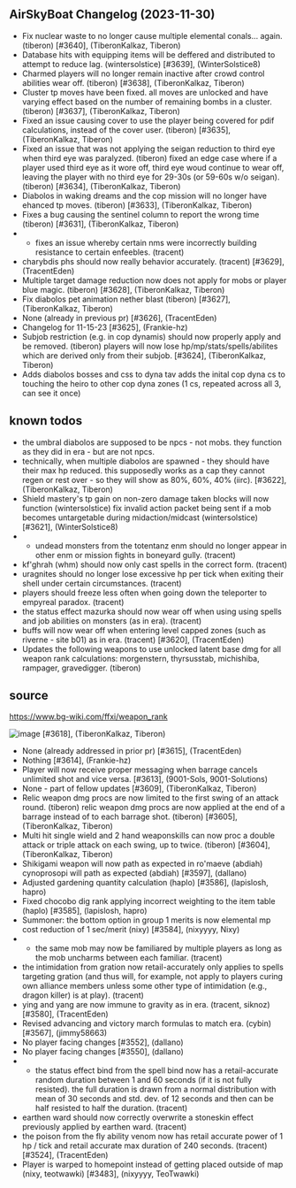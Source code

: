 ## AirSkyBoat Changelog (2023-11-30)
- Fix nuclear waste to no longer cause multiple elemental conals... again. (tiberon) [#3640], (TiberonKalkaz, Tiberon)
- Database hits with equipping items will be deffered and distributed to attempt to reduce lag. (wintersolstice) [#3639], (WinterSolstice8)
- Charmed players will no longer remain inactive after crowd control abilities wear off. (tiberon) [#3638], (TiberonKalkaz, Tiberon)
- Cluster tp moves have been fixed.  all moves are unlocked and have varying effect based on the number of remaining bombs in a cluster. (tiberon) [#3637], (TiberonKalkaz, Tiberon)
- Fixed an issue causing cover to use the player being covered for pdif calculations, instead of the cover user. (tiberon) [#3635], (TiberonKalkaz, Tiberon)
- Fixed an issue that was not applying the seigan reduction to third eye when third eye was paralyzed.  (tiberon) fixed an edge case where if a player used third eye as it wore off, third eye woud continue to wear off, leaving the player with no third eye for 29-30s (or 59-60s w/o seigan). (tiberon) [#3634], (TiberonKalkaz, Tiberon)
- Diabolos in waking dreams and the cop mission will no longer have ehanced tp moves. (tiberon) [#3633], (TiberonKalkaz, Tiberon)
- Fixes a bug causing the sentinel column to report the wrong time (tiberon) [#3631], (TiberonKalkaz, Tiberon)
- - fixes an issue whereby certain nms were incorrectly building resistance to certain enfeebles. (tracent) - charybdis phs should now really behavior accurately. (tracent) [#3629], (TracentEden)
- Multiple target damage reduction now does not apply for mobs or player blue magic. (tiberon) [#3628], (TiberonKalkaz, Tiberon)
- Fix diabolos pet animation nether blast (tiberon) [#3627], (TiberonKalkaz, Tiberon)
- None (already in previous pr) [#3626], (TracentEden)
- Changelog for 11-15-23 [#3625], (Frankie-hz)
- Subjob restriction (e.g. in cop dynamis) should now properly apply and be removed. (tiberon) players will now lose hp/mp/stats/spells/abilites which are derived only from their subjob. [#3624], (TiberonKalkaz, Tiberon)
- Adds diabolos bosses and css to dyna tav adds the inital cop dyna cs to touching the heiro to other cop dyna zones (1 cs, repeated across all 3, can see it once)  ## known todos - the umbral diabolos are supposed to be npcs - not mobs.  they function as they did in era - but are not npcs. - technically, when multiple diabolos are spawned - they should have their max hp reduced.  this supposedly works as a cap they cannot regen or rest over - so they will show as 80%, 60%, 40% (iirc). [#3622], (TiberonKalkaz, Tiberon)
- Shield mastery's tp gain on non-zero damage taken blocks will now function (wintersolstice) fix invalid action packet being sent if a mob becomes untargetable during midaction/midcast (wintersolstice) [#3621], (WinterSolstice8)
- - undead monsters from the totentanz enm should no longer appear in other enm or mission fights in boneyard gully. (tracent) - kf'ghrah (whm) should now only cast spells in the correct form. (tracent) - uragnites should no longer lose excessive hp per tick when exiting their shell under certain circumstances. (tracent) - players should freeze less often when going down the teleporter to empyreal paradox. (tracent) - the status effect mazurka should now wear off when using using spells and job abilities on monsters (as in era). (tracent) - buffs will now wear off when entering level capped zones (such as riverne - site b01) as in era. (tracent) [#3620], (TracentEden)
- Updates the following weapons to use unlocked latent base dmg for all weapon rank calculations: morgenstern, thyrsusstab, michishiba, rampager, gravedigger.  (tiberon)  ## source https://www.bg-wiki.com/ffxi/weapon_rank  ![image](https://github.com/airskyboat/airskyboat/assets/105882290/1808722c-6952-4e1b-bb74-c01e66f7eeef) [#3618], (TiberonKalkaz, Tiberon)
- None (already addressed in prior pr) [#3615], (TracentEden)
- Nothing [#3614], (Frankie-hz)
- Player will now receive proper messaging when barrage cancels unlimited shot and vice versa. [#3613], (9001-Sols, 9001-Solutions)
- None - part of fellow updates [#3609], (TiberonKalkaz, Tiberon)
- Relic weapon dmg procs are now limited to the first swing of an attack round. (tiberon) relic weapon dmg procs are now applied at the end of a barrage instead of to each barrage shot. (tiberon) [#3605], (TiberonKalkaz, Tiberon)
- Multi hit single wield and 2 hand weaponskills can now proc a double attack or triple attack on each swing, up to twice. (tiberon) [#3604], (TiberonKalkaz, Tiberon)
- Shikigami weapon will now path as expected in ro'maeve (abdiah) cynoprosopi will path as expected (abdiah) [#3597], (dallano)
- Adjusted gardening quantity calculation (haplo) [#3586], (lapislosh, hapro)
- Fixed chocobo dig rank applying incorrect weighting to the item table (haplo) [#3585], (lapislosh, hapro)
- Summoner: the bottom option in group 1 merits is now elemental mp cost reduction of 1 sec/merit (nixy) [#3584], (nixyyyy, Nixy)
- - the same mob may now be familiared by multiple players as long as the mob uncharms between each familiar. (tracent) - the intimidation from gration now retail-accurately only applies to spells targeting gration (and thus will, for example, not apply to players curing own alliance members unless some other type of intimidation (e.g., dragon killer) is at play). (tracent) - ying and yang are now immune to gravity as in era. (tracent, siknoz) [#3580], (TracentEden)
- Revised advancing and victory march formulas to match era. (cybin) [#3567], (jimmy58663)
- No player facing changes [#3552], (dallano)
- No player facing changes [#3550], (dallano)
- - the status effect bind from the spell bind now has a retail-accurate random duration between 1 and 60 seconds (if it is not fully resisted). the full duration is drawn from a normal distribution with mean of 30 seconds and std. dev. of 12 seconds and then can be half resisted to half the duration. (tracent) - earthen ward should now correctly overwrite a stoneskin effect previously applied by earthen ward. (tracent) - the poison from the fly ability venom now has retail accurate power of 1 hp / tick and  retail accurate max duration of 240 seconds. (tracent) [#3524], (TracentEden)
- Player is warped to homepoint instead of getting placed outside of map (nixy, teotwawki) [#3483], (nixyyyy, TeoTwawki)
